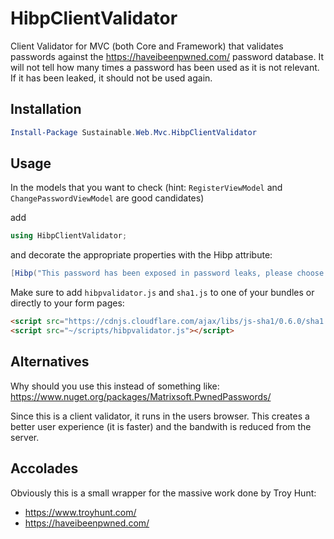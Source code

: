 # HibpClientValidator
Client Validator for MVC (both Core and Framework) that validates passwords against the https://haveibeenpwned.com/ password database. It will not tell how many times a password has been used as it is not relevant. If it has been leaked, it should not be used again.

## Installation

```powershell
Install-Package Sustainable.Web.Mvc.HibpClientValidator
```

## Usage

In the models that you want to check (hint: `RegisterViewModel` and `ChangePasswordViewModel` are good candidates)

add
```csharp
using HibpClientValidator;
```

and decorate the appropriate properties with the Hibp attribute:

```csharp
[Hibp("This password has been exposed in password leaks, please choose another", "Checking password...")]
```

Make sure to add `hibpvalidator.js` and `sha1.js` to one of your bundles or directly to your form pages:

```html
<script src="https://cdnjs.cloudflare.com/ajax/libs/js-sha1/0.6.0/sha1.js" integrity="sha256-LmIVkNdxjrHbViQZD9LSewZc+3rU/alc7P/UJj6mUPc=" crossorigin="anonymous"></script>
<script src="~/scripts/hibpvalidator.js"></script>
```

## Alternatives

Why should you use this instead of something like:
https://www.nuget.org/packages/Matrixsoft.PwnedPasswords/

Since this is a client validator, it runs in the users browser. This creates a better user experience (it is faster) and the bandwith is reduced from the server.

## Accolades

Obviously this is a small wrapper for the massive work done by Troy Hunt:
* https://www.troyhunt.com/
* https://haveibeenpwned.com/